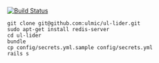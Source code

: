 [![Build Status](https://travis-ci.org/ulmic/ul-lider.svg?branch=develop)](https://travis-ci.org/ulmic/ul-lider)


```shell
git clone git@github.com:ulmic/ul-lider.git
sudo apt-get install redis-server
cd ul-lider
bundle
cp config/secrets.yml.sample config/secrets.yml
rails s
```
